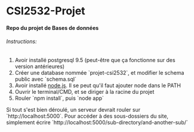 # CSI2532-Projet
#### Repo du projet de Bases de données

###### Instructions:

<ol>
  <li>Avoir installé postgresql 9.5 (peut-être que ça fonctionne sur des version antérieures)</li>
  <li>Créer une database nommée `projet-csi2532`, et modifier le schema public avec `schema.sql`</li>
  <li>Avoir installé <a href="https://nodejs.org/en/download/">node.js</a>. Il se peut qu'il faut ajouter node dans le PATH</li>
  <li>Ouvrir le terminal/CMD, et se diriger à la racine du projet</li>
  <li>Rouler `npm install`, puis `node app`</li>
</ol>
Si tout s'est bien déroulé, un serveur devrait rouler sur `http://localhost:5000`. Pour accéder à des sous-dossiers du site, simplement écrire `http://localhost:5000/sub-directory/and-another-sub/`
